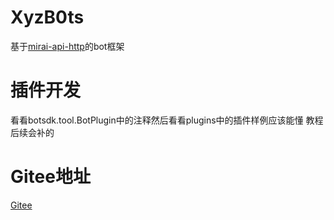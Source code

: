 # XyzB0ts
 基于[mirai-api-http](https://github.com/project-mirai/mirai-api-http)的bot框架
# 插件开发
 看看botsdk.tool.BotPlugin中的注释然后看看plugins中的插件样例应该能懂
 教程后续会补的
# Gitee地址
 [Gitee](https://gitee.com/d6e3032b/XyzB0ts)